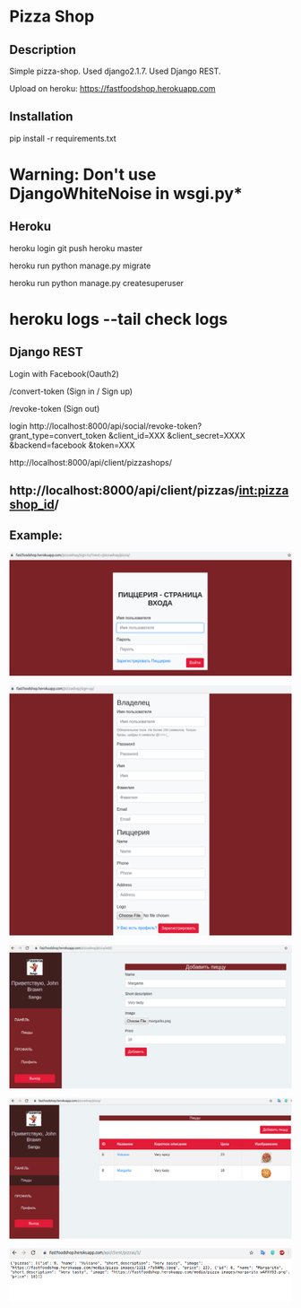 # Pizza Shop

## Description

Simple pizza-shop. 
Used django2.1.7.
Used Django REST.

Upload on heroku:
https://fastfoodshop.herokuapp.com

## Installation

pip install -r requirements.txt

Warning:
Don't use DjangoWhiteNoise in wsgi.py*
================================
## Heroku

heroku login
git push heroku master

heroku run python manage.py migrate

heroku run python manage.py createsuperuser

heroku logs --tail
check logs
================================
## Django REST
Login with Facebook(Oauth2)

/convert-token (Sign in / Sign up)

/revoke-token (Sign out)

login
http://localhost:8000/api/social/revoke-token?grant_type=convert_token
&client_id=XXX
&client_secret=XXXX
&backend=facebook
&token=XXX


http://localhost:8000/api/client/pizzashops/

http://localhost:8000/api/client/pizzas/<int:pizzashop_id>/
---------------

## Example:

![alt text](https://github.com/greenspectrum/images/blob/master/django_shop/pizza1.png)

![alt text](https://github.com/greenspectrum/images/blob/master/django_shop/pizza2.png)

![alt text](https://github.com/greenspectrum/images/blob/master/django_shop/pizza3.png)

![alt text](https://github.com/greenspectrum/images/blob/master/django_shop/pizza4.png)

![alt text](https://github.com/greenspectrum/images/blob/master/django_shop/pizza5.png)
